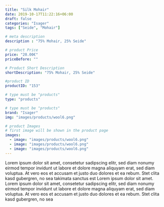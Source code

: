 ```yaml
---
title: "Silk Mohair"
date: 2019-10-17T11:22:16+06:00
draft: false
categories: "Isager"
tags: ["Seide", "Mohair"]

# meta description
description : "75% Mohair, 25% Seide"

# product Price
price: "20.00€"
priceBefore: ""

# Product Short Description
shortDescription: "75% Mohair, 25% Seide"

#product ID
productID: "153"

# type must be "products"
type: "products"

# type must be "products"
brand: "Isager"
img: "images/products/wool6.png"   

# product Images
# first image will be shown in the product page
images:
  - image: "images/products/wool6.png"
  - image: "images/products/wool6.png"
  - image: "images/products/wool6.png"
---
```


Lorem ipsum dolor sit amet, consetetur sadipscing elitr, sed diam nonumy eirmod tempor invidunt ut labore et dolore magna aliquyam erat, sed diam voluptua. At vero eos et accusam et justo duo dolores et ea rebum. Stet clita kasd gubergren, no sea takimata sanctus est Lorem ipsum dolor sit amet. Lorem ipsum dolor sit amet, consetetur sadipscing elitr, sed diam nonumy eirmod tempor invidunt ut labore et dolore magna aliquyam erat, sed diam voluptua. At vero eos et accusam et justo duo dolores et ea rebum. Stet clita kasd gubergren, no sea 
